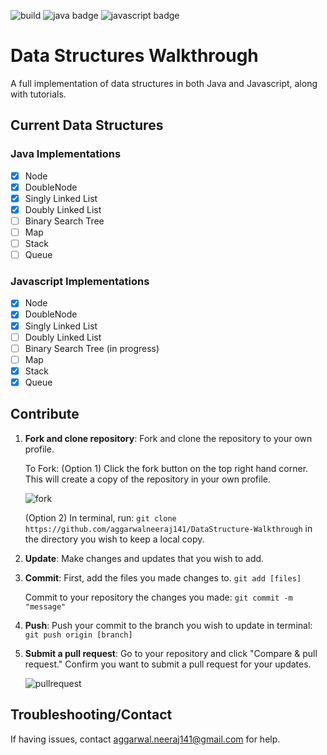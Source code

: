 ![build](https://img.shields.io/snap-ci/ThoughtWorksStudios/eb_deployer/master.svg)
![java badge](https://img.shields.io/badge/java-untested-orange.svg)
![javascript badge](https://img.shields.io/badge/javascript-untested-orange.svg)

# Data Structures Walkthrough

A full implementation of data structures in both Java and Javascript, along with tutorials.

## Current Data Structures

### Java Implementations

- [x] Node
- [x] DoubleNode
- [x] Singly Linked List
- [x] Doubly Linked List
- [ ] Binary Search Tree
- [ ] Map
- [ ] Stack
- [ ] Queue

### Javascript Implementations

- [x] Node
- [x] DoubleNode
- [x] Singly Linked List
- [ ] Doubly Linked List
- [ ] Binary Search Tree (in progress)
- [ ] Map
- [x] Stack
- [x] Queue

## Contribute
1. **Fork and clone repository**: Fork and clone the repository to your own profile.
    
    To Fork: (Option 1) Click the fork button on the top right hand corner. This will create a copy of the repository in your own profile.

    ![fork](https://cloud.githubusercontent.com/assets/7104017/12533246/fe8d5a98-c1e6-11e5-93a6-81c4ffa81d54.png)
    
    (Option 2) In terminal, run: `git clone https://github.com/aggarwalneeraj141/DataStructure-Walkthrough`
    in the directory you wish to keep a local copy.
2. **Update**: Make changes and updates that you wish to add.
3. **Commit**: First, add the files you made changes to. `git add [files]`
    
    Commit to your repository the changes you made: ```git commit -m "message"```
4. **Push**: Push your commit to the branch you wish to update in terminal: ```git push origin [branch]```
5. **Submit a pull request**: Go to your repository and click "Compare & pull request." Confirm you want to submit a pull request for your updates. 

    ![pullrequest](https://cloud.githubusercontent.com/assets/7104017/12533289/70798ff4-c1e8-11e5-8c6b-c5916de487ee.png)
    
## Troubleshooting/Contact
If having issues, contact aggarwal.neeraj141@gmail.com for help.
